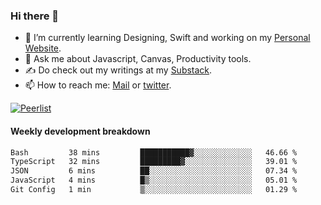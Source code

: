 ### Hi there 👋

- 🌱 I’m currently learning Designing, Swift and working on my [Personal Website](https://kvaishak.com/).
- 💬 Ask me about Javascript, Canvas,  Productivity tools. 
- :writing_hand: Do check out my writings at my [Substack](https://kvaishak.substack.com/).
- 📫 How to reach me: [Mail](mailto:vaishak.kaippanchery@gmail.com) or [twitter](https://twitter.com/kvaishack).

[![Peerlist](https://github-readme-badge.peerlist.io/api/vaishak)](https://peerlist.io/vaishak)

#### Weekly development breakdown

<!--START_SECTION:waka-->

```txt
Bash         38 mins         ███████████▓░░░░░░░░░░░░░   46.66 %
TypeScript   32 mins         █████████▓░░░░░░░░░░░░░░░   39.01 %
JSON         6 mins          ██░░░░░░░░░░░░░░░░░░░░░░░   07.34 %
JavaScript   4 mins          █▒░░░░░░░░░░░░░░░░░░░░░░░   05.01 %
Git Config   1 min           ▒░░░░░░░░░░░░░░░░░░░░░░░░   01.29 %
```

<!--END_SECTION:waka-->
